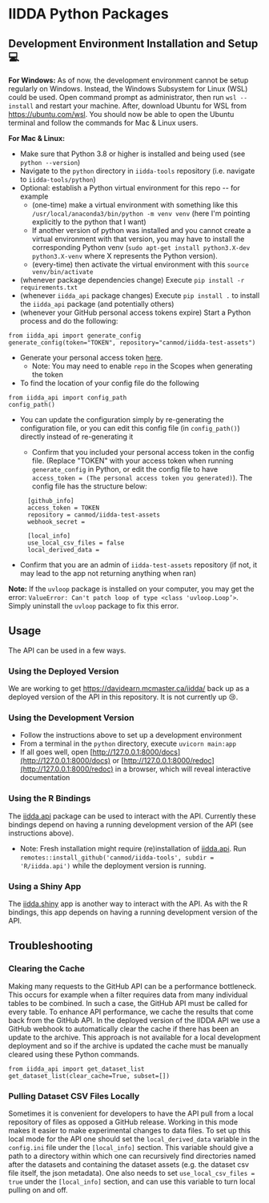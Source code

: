 # IIDDA Python Packages

## Development Environment Installation and Setup :computer:

**For Windows:**
As of now, the development environment cannot be setup regularly on Windows.
Instead, the Windows Subsystem for Linux (WSL) could be used. Open command
prompt as administrator, then run `wsl --install` and restart your machine.
After, download Ubuntu for WSL from https://ubuntu.com/wsl. You should now be
able to open the Ubuntu terminal and follow the commands for Mac & Linux users.

**For Mac & Linux:**
* Make sure that Python 3.8 or higher is installed and being used (see `python --version`)
* Navigate to the `python` directory in `iidda-tools` repository (i.e. navigate to `iidda-tools/python`)
* Optional: establish a Python virtual environment for this repo -- for example
  * (one-time) make a virtual environment with something like this `/usr/local/anaconda3/bin/python -m venv venv` (here I'm pointing explicitly to the python that I want)
  * If another version of python was installed and you cannot create a virtual environment with that version, you may have to install the corresponding Python venv (`sudo apt-get install python3.X-dev python3.X-venv` where X represents the Python version).
  * (every-time) then activate the virtual environment with this `source venv/bin/activate`
* (whenever package dependencies change) Execute `pip install -r requirements.txt`
* (whenever `iidda_api` package changes) Execute `pip install .` to install the `iidda_api` package (and potentially others)
* (whenever your GitHub personal access tokens expire) Start a Python process and do the following:
```
from iidda_api import generate_config
generate_config(token="TOKEN", repository="canmod/iidda-test-assets")
```
* Generate your personal access token [here](https://github.com/settings/tokens).
  * Note: You may need to enable `repo` in the Scopes when generating the token
* To find the location of your config file do the following
```
from iidda_api import config_path
config_path()
```
* You can update the configuration simply by re-generating the configuration file, or you can edit this config file (in `config_path()`) directly instead of re-generating it
  * Confirm that you included your personal access token in the config file. (Replace "TOKEN" with your access token when running `generate_config` in Python, or edit the config file to have `access_token = (The personal access token you generated)`). The config file has the structure below:
  ```
	[github_info]
	access_token = TOKEN 
	repository = canmod/iidda-test-assets
	webhook_secret =

	[local_info]
	use_local_csv_files = false
	local_derived_data =
  ```

* Confirm that you are an admin of `iidda-test-assets` repository (if not, it may lead to the app not returning anything when ran)

**Note:**
If the `uvloop` package is installed on your computer, you may get the error:
`ValueError: Can't patch loop of type <class 'uvloop.Loop’>`. Simply uninstall
the `uvloop` package to fix this error.

## Usage

The API can be used in a few ways.

### Using the Deployed Version

We are working to get https://davidearn.mcmaster.ca/iidda/ back up as a deployed
version of the API in this repository. It is not currently up 😢.

### Using the Development Version

* Follow the instructions above to set up a development environment
* From a terminal in the `python` directory, execute `uvicorn main:app`
* If all goes well, open [http://127.0.0.1:8000/docs](http://127.0.0.1:8000/docs) or [http://127.0.0.1:8000/redoc](http://127.0.0.1:8000/redoc) in a browser, which will reveal interactive documentation

### Using the R Bindings

The [iidda.api](../R/iidda.api) package can be used to interact with the API.
Currently these bindings depend on having a running development version of the
API (see instructions above).
- Note: Fresh installation might require (re)installation of [iidda.api](../R/iidda.api). Run `remotes::install_github('canmod/iidda-tools', subdir = 'R/iidda.api')` while the deployment version is running.

### Using a Shiny App

The [iidda.shiny](../R/iidda.shiny) app is another way to interact with the API.
As with the R bindings, this app depends on having a running development version
of the API.


## Troubleshooting

### Clearing the Cache

Making many requests to the GitHub API can be a performance bottleneck. This occurs for example when a filter requires data from many individual tables to be combined. In such a case, the GitHub API must be called for every table. To enhance API performance, we cache the results that come back from the GitHub API. In the deployed version of the IIDDA API we use a GitHub webhook to automatically clear the cache if there has been an update to the archive. This approach is not available for a local development deployment and so if the archive is updated the cache must be manually cleared using these Python commands.

```{python}
from iidda_api import get_dataset_list
get_dataset_list(clear_cache=True, subset=[])
```


### Pulling Dataset CSV Files Locally

Sometimes it is convenient for developers to have the API pull from a local 
repository of files as opposed a GitHub release. Working in this mode makes
it easier to make experimental changes to data files. To set up this local
mode for the API one should set the `local_derived_data` variable in the 
`config.ini` file under the `[local_info]` section. This variable should give
a path to a directory within which one can recursively find directories
named after the datasets and containing the dataset assets (e.g. the dataset
csv file itself, the json metadata). One also needs to set 
`use_local_csv_files = true` under the `[local_info]` section, and can use 
this variable to turn local pulling on and off.
